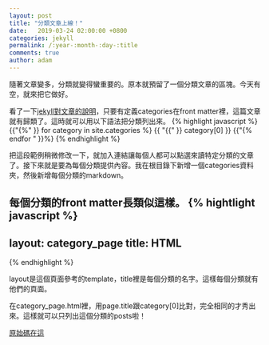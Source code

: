 ```yaml
---
layout: post
title: "分類文章上線！"
date:   2019-03-24 02:00:00 +0800
categories: jekyll
permalink: /:year-:month-:day-:title
comments: true
author: adam
---
```

隨著文章變多，分類就變得蠻重要的。原本就預留了一個分類文章的區塊。今天有空，就來把它做好。

看了一下[jekyll對文章的說明][jekyll-posts]，只要有定義categories在front matter裡，這篇文章就有歸類了。這時就可以用以下語法把分類列出來。
{% highlight javascript %}
  {{"{%" }} for category in site.categories %}
    {{ "{{" }} category[0] }}
  {{"{% endfor " }}%}
{% endhighlight %}

把這段範例稍微修改一下，就加入連結讓每個人都可以點選來讀特定分類的文章了。接下來就是要為每個分類提供內容。我在根目錄下新增一個categories資料夾，然後新增每個分類的markdown。

每個分類的front matter長類似這樣。
{% hightlight javascript %}
---
layout: category_page
title: HTML
---
{% endhighlight %}

layout是這個頁面參考的template，title裡是每個分類的名字。這樣每個分類就有他們的頁面。

在category_page.html裡，用page.title跟category[0]比對，完全相同的才秀出來。這樣就可以只列出這個分類的posts啦！

[原始碼在這][github-shincar-blogs]

[jekyll-posts]: https://jekyllrb.com/docs/posts/
[github-shincar-blogs]: https://github.com/shincar/blogs